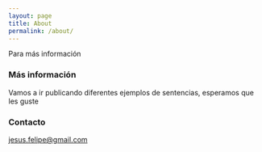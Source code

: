 ```yaml
---
layout: page
title: About
permalink: /about/
---
```


Para más información

### Más información

Vamos a ir publicando diferentes ejemplos de sentencias, esperamos que les guste

### Contacto

[jesus.felipe@gmail.com](mailto:jesus.felipe@gmail.com)
